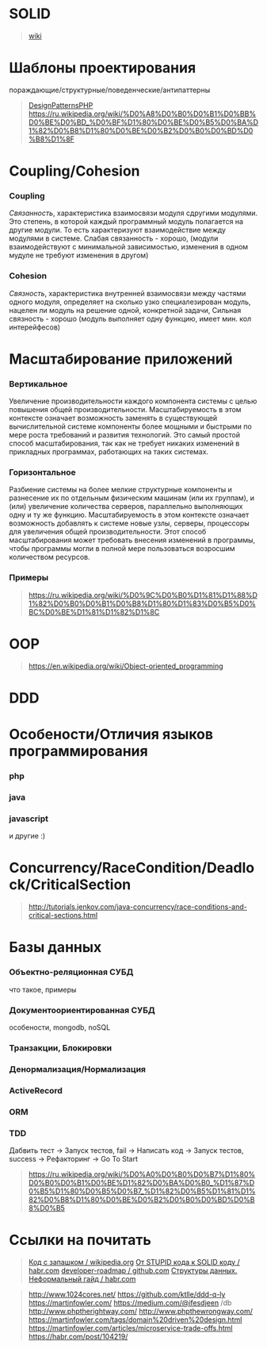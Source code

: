 # SOLID
>[wiki](https://ru.wikipedia.org/wiki/SOLID_(%D0%BE%D0%B1%D1%8A%D0%B5%D0%BA%D1%82%D0%BD%D0%BE-%D0%BE%D1%80%D0%B8%D0%B5%D0%BD%D1%82%D0%B8%D1%80%D0%BE%D0%B2%D0%B0%D0%BD%D0%BD%D0%BE%D0%B5_%D0%BF%D1%80%D0%BE%D0%B3%D1%80%D0%B0%D0%BC%D0%BC%D0%B8%D1%80%D0%BE%D0%B2%D0%B0%D0%BD%D0%B8%D0%B5))

# Шаблоны проектирования
пораждающие/структурные/поведенческие/антипаттерны
> [DesignPatternsPHP](http://designpatternsphp.readthedocs.io/ru/latest/README.html)
> https://ru.wikipedia.org/wiki/%D0%A8%D0%B0%D0%B1%D0%BB%D0%BE%D0%BD_%D0%BF%D1%80%D0%BE%D0%B5%D0%BA%D1%82%D0%B8%D1%80%D0%BE%D0%B2%D0%B0%D0%BD%D0%B8%D1%8F

# Coupling/Cohesion
### Coupling
*Связанность*, характеристика взаимосвязи модуля сдругими модулями. Это степень, в которой каждый программный модуль полагается на другие модули. То есть характеризуют взаимодействие между модулями в системе. Слабая связанность - хорошо, (модули взаимодействуют с минимальной зависимостью, изменения в одном мудуле не требуют изменения в другом)
### Cohesion
*Cвязность*, характеристика внутренней взаимосвязи между частями одного модуля, определяет на сколько узко специалезирован модуль, нацелен ли модуль на решение одной, конкретной задачи, Сильная связность - хорошо (модуль выполняет одну функцию, имеет мин. кол интерейфесов)

# Масштабирование приложений
### Вертикальное
Увеличение производительности каждого компонента системы с целью повышения общей производительности. Масштабируемость в этом контексте означает возможность заменять в существующей вычислительной системе компоненты более мощными и быстрыми по мере роста требований и развития технологий. Это самый простой способ масштабирования, так как не требует никаких изменений в прикладных программах, работающих на таких системах.
### Горизонтальное
Разбиение системы на более мелкие структурные компоненты и разнесение их по отдельным физическим машинам (или их группам), и (или) увеличение количества серверов, параллельно выполняющих одну и ту же функцию. Масштабируемость в этом контексте означает возможность добавлять к системе новые узлы, серверы, процессоры для увеличения общей производительности. Этот способ масштабирования может требовать внесения изменений в программы, чтобы программы могли в полной мере пользоваться возросшим количеством ресурсов.
### Примеры

>https://ru.wikipedia.org/wiki/%D0%9C%D0%B0%D1%81%D1%88%D1%82%D0%B0%D0%B1%D0%B8%D1%80%D1%83%D0%B5%D0%BC%D0%BE%D1%81%D1%82%D1%8C
# OOP
>https://en.wikipedia.org/wiki/Object-oriented_programming
# DDD
# Особености/Отличия языков программирования
### php
### java
### javascript
и другие :)
# Concurrency/RaceCondition/Deadlock/CriticalSection
> http://tutorials.jenkov.com/java-concurrency/race-conditions-and-critical-sections.html
# Базы данных
### Объектно-реляционная СУБД
что такое, примеры
### Документоориентированная СУБД
особености, mongodb, noSQL
### Транзакции, Блокировки
### Денормализация/Нормализация
### ActiveRecord
### ORM

### TDD
Дабвить тест -> Запуск тестов, fail ->  Написать код ->  Запуск тестов, success -> Рефакторинг -> Go To Start
>https://ru.wikipedia.org/wiki/%D0%A0%D0%B0%D0%B7%D1%80%D0%B0%D0%B1%D0%BE%D1%82%D0%BA%D0%B0_%D1%87%D0%B5%D1%80%D0%B5%D0%B7_%D1%82%D0%B5%D1%81%D1%82%D0%B8%D1%80%D0%BE%D0%B2%D0%B0%D0%BD%D0%B8%D0%B5
# Ссылки на почитать
> [Код с запашком / wikipedia.org](https://ru.wikipedia.org/wiki/%D0%9A%D0%BE%D0%B4_%D1%81_%D0%B7%D0%B0%D0%BF%D0%B0%D1%88%D0%BA%D0%BE%D0%BC)
> [От STUPID кода к SOLID коду / habr.com](https://habr.com/post/273843/)
> [developer-roadmap / github.com](https://github.com/kamranahmedse/developer-roadmap)
> [Структуры данных. Неформальный гайд / habr.com](https://habr.com/post/263765/)


> http://www.1024cores.net/
> https://github.com/ktlle/ddd-q-ly
> https://martinfowler.com/
> https://medium.com/@ifesdjeen /db
> http://www.phptherightway.com/
> http://www.phpthewrongway.com/
> https://martinfowler.com/tags/domain%20driven%20design.html
> https://martinfowler.com/articles/microservice-trade-offs.html
> https://habr.com/post/104219/

